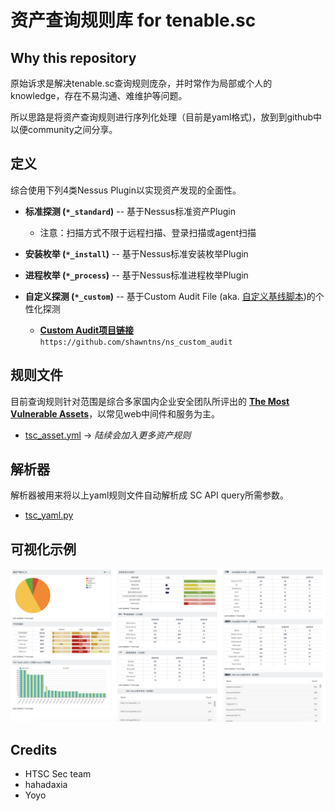 # 资产查询规则库 for tenable.sc

## Why this repository

原始诉求是解决tenable.sc查询规则庞杂，并时常作为局部或个人的knowledge，存在不易沟通、难维护等问题。

所以思路是将资产查询规则进行序列化处理（目前是yaml格式)，放到到github中以便community之间分享。

## 定义

综合使用下列4类Nessus Plugin以实现资产发现的全面性。

* **标准探测 (`*_standard`)** -- 基于Nessus标准资产Plugin

  * 注意：扫描方式不限于远程扫描、登录扫描或agent扫描

* **安装枚举 (`*_install`)** -- 基于Nessus标准安装枚举Plugin

* **进程枚举 (`*_process`)** -- 基于Nessus标准进程枚举Plugin

* **自定义探测 (`*_custom`)** -- 基于Custom Audit File (aka. [自定义基线脚本])的个性化探测

  * [**Custom Audit项目链接**] `https://github.com/shawntns/ns_custom_audit`

## 规则文件

目前查询规则针对范围是综合多家国内企业安全团队所评出的 [__The Most Vulnerable Assets__](top%20vulnerable%20assets.xlsx)，以常见web中间件和服务为主。

* [tsc_asset.yml](tsc_asset.yml) -> *陆续会加入更多资产规则*

## 解析器

解析器被用来将以上yaml规则文件自动解析成 SC API query所需参数。

* [tsc_yaml.py](tsc_yaml.py)

## 可视化示例

![可视化示例](visual_sample.png)

## Credits

* HTSC Sec team
* hahadaxia
* Yoyo

[自定义基线脚本]:https://raw.githubusercontent.com/shawntns/ns_custom_audit/master/asset_discovery.audit
[**Custom Audit项目链接**]:https://github.com/shawntns/ns_custom_audit
